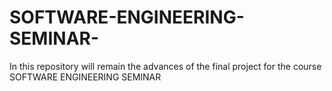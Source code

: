 # SOFTWARE-ENGINEERING-SEMINAR-
In this repository will remain the advances of the final project for the course SOFTWARE ENGINEERING SEMINAR 
